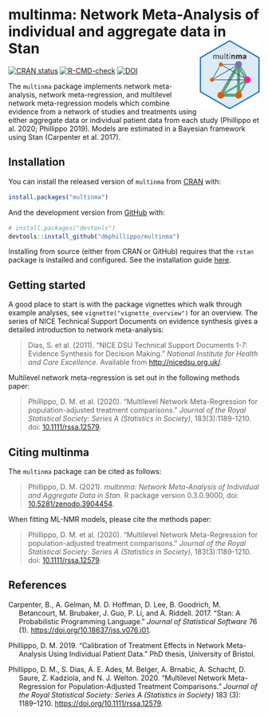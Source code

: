 
<!-- README.md is generated from README.Rmd. Please edit that file -->

# multinma: Network Meta-Analysis of individual and aggregate data in Stan <img src='man/figures/logo.svg' align="right" height="139" />

<!-- badges: start -->

[![CRAN
status](https://www.r-pkg.org/badges/version/multinma)](https://CRAN.R-project.org/package=multinma)
[![R-CMD-check](https://github.com/dmphillippo/multinma/workflows/R-CMD-check/badge.svg)](https://github.com/dmphillippo/multinma/actions)
[![DOI](https://zenodo.org/badge/DOI/10.5281/zenodo.3904454.svg)](https://doi.org/10.5281/zenodo.3904454)
<!-- badges: end -->

The `multinma` package implements network meta-analysis, network
meta-regression, and multilevel network meta-regression models which
combine evidence from a network of studies and treatments using either
aggregate data or individual patient data from each study (Phillippo et
al. 2020; Phillippo 2019). Models are estimated in a Bayesian framework
using Stan (Carpenter et al. 2017).

## Installation

You can install the released version of `multinma` from
[CRAN](https://CRAN.R-project.org) with:

``` r
install.packages("multinma")
```

And the development version from [GitHub](https://github.com/) with:

``` r
# install.packages("devtools")
devtools::install_github("dmphillippo/multinma")
```

Installing from source (either from CRAN or GitHub) requires that the
`rstan` package is installed and configured. See the installation guide
[here](https://github.com/stan-dev/rstan/wiki/RStan-Getting-Started).

## Getting started

A good place to start is with the package vignettes which walk through
example analyses, see `vignette("vignette_overview")` for an overview.
The series of NICE Technical Support Documents on evidence synthesis
gives a detailed introduction to network meta-analysis:

> Dias, S. et al. (2011). “NICE DSU Technical Support Documents 1-7:
> Evidence Synthesis for Decision Making.” *National Institute for
> Health and Care Excellence.* Available from <http://nicedsu.org.uk/>.

Multilevel network meta-regression is set out in the following methods
paper:

> Phillippo, D. M. et al. (2020). “Multilevel Network Meta-Regression
> for population-adjusted treatment comparisons.” *Journal of the Royal
> Statistical Society: Series A (Statistics in Society)*,
> 183(3):1189-1210. doi:
> [10.1111/rssa.12579](https://doi.org/10.1111/rssa.12579).

## Citing multinma

The `multinma` package can be cited as follows:

> Phillippo, D. M. (2021). *multinma: Network Meta-Analysis of
> Individual and Aggregate Data in Stan*. R package version 0.3.0.9000,
> doi: [10.5281/zenodo.3904454](https://doi.org/10.5281/zenodo.3904454).

When fitting ML-NMR models, please cite the methods paper:

> Phillippo, D. M. et al. (2020). “Multilevel Network Meta-Regression
> for population-adjusted treatment comparisons.” *Journal of the Royal
> Statistical Society: Series A (Statistics in Society)*,
> 183(3):1189-1210. doi:
> [10.1111/rssa.12579](https://doi.org/10.1111/rssa.12579).

## References

<div id="refs" class="references csl-bib-body hanging-indent">

<div id="ref-Carpenter2017" class="csl-entry">

Carpenter, B., A. Gelman, M. D. Hoffman, D. Lee, B. Goodrich, M.
Betancourt, M. Brubaker, J. Guo, P. Li, and A. Riddell. 2017. “Stan: A
Probabilistic Programming Language.” *Journal of Statistical Software*
76 (1). <https://doi.org/10.18637/jss.v076.i01>.

</div>

<div id="ref-Phillippo_thesis" class="csl-entry">

Phillippo, D. M. 2019. “Calibration of Treatment Effects in Network
Meta-Analysis Using Individual Patient Data.” PhD thesis, University of
Bristol.

</div>

<div id="ref-methods_paper" class="csl-entry">

Phillippo, D. M., S. Dias, A. E. Ades, M. Belger, A. Brnabic, A.
Schacht, D. Saure, Z. Kadziola, and N. J. Welton. 2020. “Multilevel
Network Meta-Regression for Population-Adjusted Treatment Comparisons.”
*Journal of the Royal Statistical Society: Series A (Statistics in
Society)* 183 (3): 1189–1210. <https://doi.org/10.1111/rssa.12579>.

</div>

</div>

